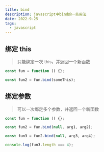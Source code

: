 ```yaml
---
title: bind
description: javascript中bind的一些用法
date: 2022-9-25
tags:
  - javascript
---
```


## 绑定 this

> 只能绑定一次 this，并返回一个新函数

```js
const fun = function () {};

const fun2 = fun.bind(someThis);
```

## 绑定参数

> 可以一次绑定多个参数，并返回一个新函数

```js
const fun = function () {};

const fun2 = fun.bind(null, arg1, arg2);

const fun3 = fun2.bind(null, arg3, arg4);

console.log(fun3.length === 4);
```
